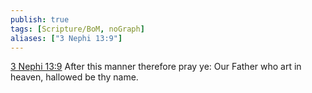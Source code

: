 ```yaml
---
publish: true
tags: [Scripture/BoM, noGraph]
aliases: ["3 Nephi 13:9"]
---
```

[3 Nephi 13:9](https://churchofjesuschrist.org/study/scriptures/bofm/3-ne/13?lang=eng&id=p9#p9) After this manner therefore pray ye: Our Father who art in heaven, hallowed be thy name.
